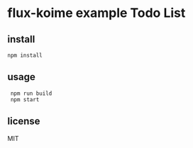 # flux-koime example Todo List

## install

    npm install

## usage

     npm run build
     npm start

## license

MIT
